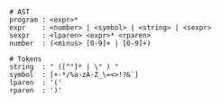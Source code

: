     # AST
    program : <expr>*
    expr    : <number> | <symbol> | <string> | <sexpr>
    sexpr   : <lparen> <expr>* <rparen>
    number  : (<minus> [0-9]+ | [0-9]+)

    # Tokens
    string  : " ([^"]* | \" ) "
    symbol  : [+-*/%a-zA-Z_\=<>!?&`]
    lparen  : '('
    rparen  : ')'